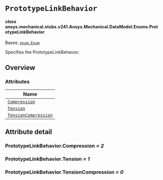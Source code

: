 # `PrototypeLinkBehavior`

<a id="ansys.mechanical.stubs.v241.Ansys.Mechanical.DataModel.Enums.PrototypeLinkBehavior"></a>

#### *class* ansys.mechanical.stubs.v241.Ansys.Mechanical.DataModel.Enums.PrototypeLinkBehavior

Bases: [`enum.Enum`](https://docs.python.org/3/library/enum.html#enum.Enum)

Specifies the PrototypeLinkBehavior.

<!-- !! processed by numpydoc !! -->

<a id="overview"></a>

## Overview

### Attributes

| Name |
| ------------------------------------------------------------------- |
| [`Compression`](#PrototypeLinkBehavior.Compression) |
| [`Tension`](#PrototypeLinkBehavior.Tension) |
| [`TensionCompression`](#PrototypeLinkBehavior.TensionCompression) |

<a id="attribute-detail"></a>

## Attribute detail

<a id="PrototypeLinkBehavior.Compression"></a>

### PrototypeLinkBehavior.Compression *= 2*

<a id="PrototypeLinkBehavior.Tension"></a>

### PrototypeLinkBehavior.Tension *= 1*

<a id="PrototypeLinkBehavior.TensionCompression"></a>

### PrototypeLinkBehavior.TensionCompression *= 0*


